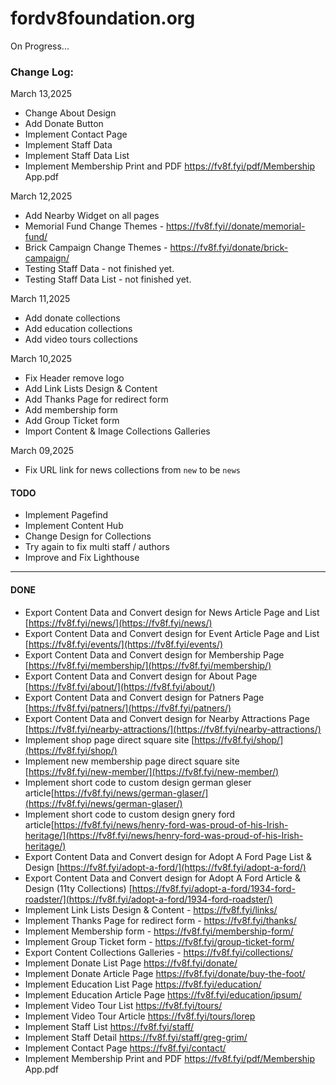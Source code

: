 # fordv8foundation.org

On Progress...

### Change Log: 

March 13,2025
+ Change About Design
+ Add Donate Button
+ Implement Contact Page
+ Implement Staff Data
+ Implement Staff Data List
+ Implement Membership Print and PDF https://fv8f.fyi/pdf/Membership App.pdf

March 12,2025
+ Add Nearby Widget on all pages
+ Memorial Fund Change Themes - https://fv8f.fyi//donate/memorial-fund/
+ Brick Campaign Change Themes - https://fv8f.fyi/donate/brick-campaign/
+ Testing Staff Data - not finished yet.
+ Testing Staff Data List - not finished yet.

March 11,2025
+ Add donate collections
+ Add education collections
+ Add video tours collections

March 10,2025
+ Fix Header remove logo
+ Add Link Lists Design & Content
+ Add Thanks Page for redirect form
+ Add membership form
+ Add Group Ticket form
+ Import Content & Image Collections Galleries

March 09,2025
+ Fix URL link for news collections from `new` to be `news`

#### TODO

+ Implement Pagefind
+ Implement Content Hub
+ Change Design for Collections
+ Try again to fix multi staff / authors
+ Improve and Fix Lighthouse

---

#### DONE

+ Export Content Data and Convert design for News Article Page and List [https://fv8f.fyi/news/](https://fv8f.fyi/news/)
+ Export Content Data and Convert design for Event Article Page and List [https://fv8f.fyi/events/](https://fv8f.fyi/events/)
+ Export Content Data and Convert design for Membership Page [https://fv8f.fyi/membership/](https://fv8f.fyi/membership/)
+ Export Content Data and Convert design for About Page [https://fv8f.fyi/about/](https://fv8f.fyi/about/)
+ Export Content Data and Convert design for Patners Page [https://fv8f.fyi/patners/](https://fv8f.fyi/patners/)
+ Export Content Data and Convert design for Nearby Attractions Page [https://fv8f.fyi/nearby-attractions/](https://fv8f.fyi/nearby-attractions/)
+ Implement shop page direct square site [https://fv8f.fyi/shop/](https://fv8f.fyi/shop/)
+ Implement new membership page direct square site [https://fv8f.fyi/new-member/](https://fv8f.fyi/new-member/)
+ Implement short code to custom design german gleser article[https://fv8f.fyi/news/german-glaser/](https://fv8f.fyi/news/german-glaser/)
+ Implement short code to custom design gnery ford article[https://fv8f.fyi/news/henry-ford-was-proud-of-his-Irish-heritage/](https://fv8f.fyi/news/henry-ford-was-proud-of-his-Irish-heritage/)
+ Export Content Data and Convert design for Adopt A Ford Page List & Design [https://fv8f.fyi/adopt-a-ford/](https://fv8f.fyi/adopt-a-ford/)
+ Export Content Data and Convert design for Adopt A Ford Article & Design (11ty Collections) [https://fv8f.fyi/adopt-a-ford/1934-ford-roadster/](https://fv8f.fyi/adopt-a-ford/1934-ford-roadster/)
+ Implement Link Lists Design & Content - https://fv8f.fyi/links/
+ Implement Thanks Page for redirect form - https://fv8f.fyi/thanks/
+ Implement Membership form - https://fv8f.fyi/membership-form/
+ Implement Group Ticket form - https://fv8f.fyi/group-ticket-form/
+ Export Content Collections Galleries - https://fv8f.fyi/collections/
+ Implement Donate List Page https://fv8f.fyi/donate/
+ Implement Donate Article Page https://fv8f.fyi/donate/buy-the-foot/
+ Implement Education List Page https://fv8f.fyi/education/
+ Implement Education Article Page https://fv8f.fyi/education/ipsum/
+ Implement Video Tour List https://fv8f.fyi/tours/
+ Implement Video Tour Article https://fv8f.fyi/tours/lorep
+ Implement Staff List https://fv8f.fyi/staff/
+ Implement Staff Detail https://fv8f.fyi/staff/greg-grim/
+ Implement Contact Page https://fv8f.fyi/contact/
+ Implement Membership Print and PDF https://fv8f.fyi/pdf/Membership App.pdf


